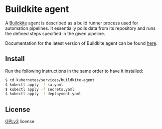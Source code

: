 # Buildkite agent

A [Buildkite](https://buildkite.com/) agent is described as a build runner process used for automation pipelines. It
essentially polls data from its repository and runs the defined steps specified in the given pipeline.

Documentation for the latest version of Buildkite agent can be found [here](https://buildkite.com/docs/agent).

## Install

Run the following instructions in the same order to have it installed:

```bash
$ cd kubernetes/services/buildkite-agent
$ kubectl apply -f sa.yaml
$ kubectl apply -f secrets.yaml
$ kubectl apply -f deployment.yaml
```

## License

[GPLv3](LICENSE) license
